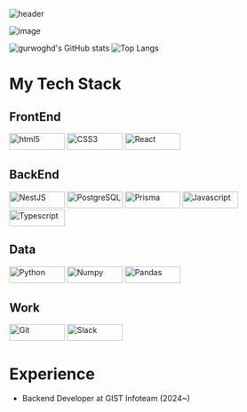 ![header](https://capsule-render.vercel.app/api?type=wave&color=auto&height=300&section=header&text=gurwoghd&fontSize=90)



![image](https://github.com/gurwoghd/gurwoghd/assets/58104943/21089a54-cf4c-4ffb-b6e9-8173d6851e9e)

![gurwoghd's GitHub stats](https://github-readme-stats.vercel.app/api?username=gurwoghd&show_icons=true&theme=radical) ![Top Langs](https://github-readme-stats.vercel.app/api/top-langs/?username=gurwoghd&layout=compact)


# My Tech Stack
## FrontEnd
<span><img alt="html5" src="https://img.shields.io/badge/HTML5-E34F26?logo=HTML5&logoColor=f5f5f5&style=flat-square" width="100px" height="30px">
<img alt="CSS3" src="https://img.shields.io/badge/css3-1572B6?logo=CSS3&logoColor=f5f5f5&style=flat-square" width="100px" height="30px">
<img alt="React" src="https://img.shields.io/badge/React-61DAFB?logo=React&logoColor=f5f5f5&style=flat-square" width="100px" height="30px"></span>

## BackEnd
<span>
  <img alt="NestJS" src="https://img.shields.io/badge/NestJS-E0234E?logo=NestJs&logoColor=f5f5f5&style=flat-square" width="100px" height="30px">
  <img alt="PostgreSQL" src="https://img.shields.io/badge/PostgreSQL-4169E1?logo=PostgreSQL&logoColor=f5f5f5&style=flat-square" width="100px" height="30px">
  <img alt="Prisma" src="https://img.shields.io/badge/Prisma-2D3748?logo=Prisma&logoColor=f5f5f5&style=flat-square" width="100px" height="30px">
  <img alt="Javascript" src="https://img.shields.io/badge/Javascript-F7DF1E?logo=Javascript&logoColor=f5f5f5&style=flat-square" width="100px" height="30px">
  <img alt="Typescript" src="https://img.shields.io/badge/Typescript-3178C6?logo=Typescript&logoColor=f5f5f5&style=flat-square" width="100px" height="30px">
</span>

## Data
<span>
  <img alt="Python" src="https://img.shields.io/badge/Python-3776AB?logo=Python&logoColor=f5f5f5&style=flat-square" width="100px" height="30px">
  <img alt="Numpy" src="https://img.shields.io/badge/Numpy-013243?logo=Numpy&logoColor=f5f5f5&style=flat-square" width="100px" height="30px">
  <img alt="Pandas" src="https://img.shields.io/badge/Pandas-150458?logo=Pandas&logoColor=f5f5f5&style=flat-square" width="100px" height="30px">
</span>

## Work
<span>
<img alt="Git" src="https://img.shields.io/badge/Git-F05032?logo=Git&logoColor=f5f5f5&style=flat-square" width="100px" height="30px">
<img alt="Slack" src="https://img.shields.io/badge/Slack-4A154B?logo=Slack&logoColor=f5f5f5&style=flat-square" width=100px" height="30px">
</span>

# Experience
- Backend Developer at GIST Infoteam (2024~)
